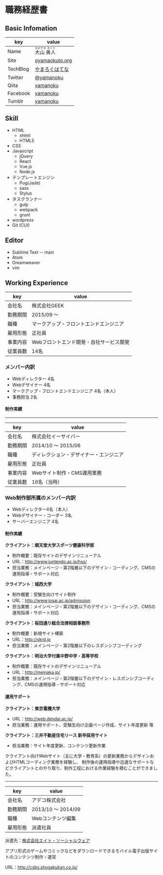# 職務経歴書

## Basic Infomation

|key|value|
|---|-----|
|Name|<ruby><rb>大山 奥人<rb><rt>おおやま おくと</rt></ruby>|
|Site|[oyamaokuto.org](http://oyamaokuto.org)|
|TechBlog|[やまろぐはてな](http://yamanoku.hatenablog.com)|
|Twitter|[@yamanoku](https://twitter.com/yamanoku)|
|Qiita|[yamanoku](http://qiita.com/yamanoku)|
|Facebook|[yamanoku](https://www.facebook.com/yamanoku)|
|Tumblr|[yamanoku](http://yamanoku.tumblr.com)|

## Skill

- HTML
	- xhtml
	- HTML5
- CSS
- Javascript
	- jQuery
	- React
	- Vue.js
	- Node.js
- テンプレートエンジン
	- Pug(Jade)
	- sass
	- Stylus
- タスクランナー
	- gulp
	- webpack
	- grunt
- wordpress
- Git (CUI)

## Editor

- Sublime Text -- main
- Atom
- Dreamweaver
- vim

## Working Experience

|key|value|
|---|-----|
|会社名|株式会社GEEK|
|勤務期間|2015/09 ～ |
|職種|マークアップ・フロントエンドエンジニア|
|雇用形態|正社員|
|事業内容|Webフロントエンド開発・自社サービス開発|
|従業員数|14名|

### メンバー内訳

- Webディレクター 4名
- Webデザイナー 4名
- マークアップ・フロントエンドエンジニア 4名（本人）
- 事務担当 2名

#### 制作実績

---

|key|value|
|---|-----|
|会社名|株式会社イーサイバー|
|勤務期間|2014/10 ～ 2015/06|
|職種|ディレクション・デザイナー・エンジニア|
|雇用形態|正社員|
|事業内容|Webサイト制作・CMS運用業務|
|従業員数|16名（当時）|

### Web制作部所属のメンバー内訳

- Webディレクター4名（本人）
- Webデザイナー・コーダー 3名
- サーバーエンジニア 4名

#### 制作実績

**クライアント：順天堂大学スポーツ健康科学部**

- 制作概要：既存サイトのデザインリニューアル
- URL：http://www.juntendo.ac.jp/hss/
- 担当業務：メインページ・第2階層以下のデザイン・コーディング、CMSの運用指導・サポート対応

**クライアント：城西大学**

- 制作概要：受験生向けサイト制作
- URL：http://www.josai.ac.jp/admission
- 担当業務：メインページ・第2階層以下のデザイン・コーディング、CMSの運用指導・サポート対応

**クライアント：桜田通り総合法律相談事務所**

- 制作概要：新規サイト構築
- URL：http://skrd.jp
- 担当業務：メインページ・第2階層以下のレスポンシブコーディング

**クライアント：明治大学付属中野中学・高等学校**

- 制作概要：既存サイトのデザインリニューアル
- URL：http://meinaka.jp/
- 担当業務：メインページ・第2階層以下のデザイン・レスポンシブコーディング、CMSの運用指導・サポート対応

#### 運用サポート

**クライアント：東京電機大学**

- URL：http://web.dendai.ac.jp/
- 担当業務：運用サポート、受験生向け企画ページ作成、サイト年度更新 等

**クライアント：三井不動産住宅リース 新卒採用サイト**

- 担当業務：サイト年度更新、コンテンツ更新作業

クライアント向けWebサイト（主に大学・教育系）の更新業務からデザインおよびHTMLコーディング業務を経験し、
制作後の運用指導や迅速なサポートなどクライアントとのやり取り、制作工程における作業経験を積むことができました。

---

|key|value|
|---|-----|
|会社名|アデコ株式会社|
|勤務期間|2013/10 ～ 2014/09|
|職種|Webコンテンツ編集|
|雇用形態|派遣社員|

派遣先：[株式会社エイト・ソーシャルウェア](http://www.e-sw.co.jp/)

アプリ形式のゲームやコミックなどをダウンロードできるモバイル電子出版サイトのコンテンツ制作・運営

URL：http://csbs.shogakukan.co.jp/